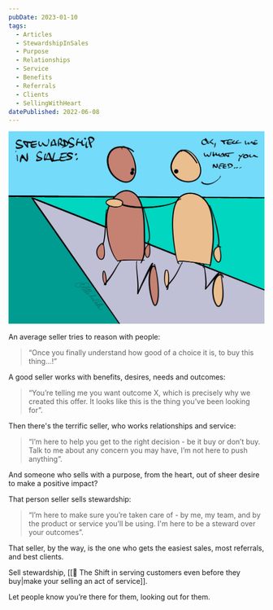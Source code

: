 ```yaml
---
pubDate: 2023-01-10
tags:
  - Articles
  - StewardshipInSales
  - Purpose
  - Relationships
  - Service
  - Benefits
  - Referrals
  - Clients
  - SellingWithHeart
datePublished: 2022-06-08
---
```


![](Media/SalesFlowCoach.app_Stewardship-in-sales_MartinStellar.jpg)

An average seller tries to reason with people:

> “Once you finally understand how good of a choice it is, to buy this thing…!”

A good seller works with benefits, desires, needs and outcomes:

> “You’re telling me you want outcome X, which is precisely why we created this offer. It looks like this is the thing you’ve been looking for”.

Then there's the terrific seller, who works relationships and service:

> “I’m here to help you get to the right decision - be it buy or don’t buy. Talk to me about any concern you may have, I’m not here to push anything”.

And someone who sells with a purpose, from the heart, out of sheer desire to make a positive impact?

That person seller sells stewardship:

> “I’m here to make sure you’re taken care of - by me, my team, and by the product or service you’ll be using. I'm here to be a steward over your outcomes”.

That seller, by the way, is the one who gets the easiest sales, most referrals, and best clients.

Sell stewardship, [[📄 The Shift in serving customers even before they buy|make your selling an act of service]].

Let people know you’re there for them, looking out for them.